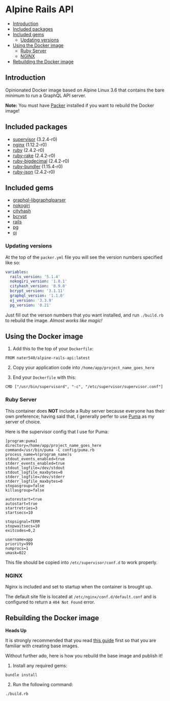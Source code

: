# Alpine Rails API

<!-- START doctoc generated TOC please keep comment here to allow auto update -->
<!-- DON'T EDIT THIS SECTION, INSTEAD RE-RUN doctoc TO UPDATE -->


- [Introduction](#introduction)
- [Included packages](#included-packages)
- [Included gems](#included-gems)
  - [Updating versions](#updating-versions)
- [Using the Docker image](#using-the-docker-image)
  - [Ruby Server](#ruby-server)
  - [NGINX](#nginx)
- [Rebuilding the Docker image](#rebuilding-the-docker-image)

<!-- END doctoc generated TOC please keep comment here to allow auto update -->

## Introduction

Opinionated Docker image based on Alpine Linux 3.6 that contains the bare minimum to run a GraphQL API server.

**Note:** You must have [Packer](https://www.packer.io) installed if you want to rebuild the Docker image!

## Included packages

- [supervisor](https://pkgs.alpinelinux.org/package/v3.6/main/s390x/supervisor) (3.2.4-r0)
- [nginx](https://pkgs.alpinelinux.org/package/v3.6/main/s390x/nginx) (1.12.2-r0)
- [ruby](https://pkgs.alpinelinux.org/package/v3.6/main/s390x/ruby) (2.4.2-r0)
- [ruby-rake](https://pkgs.alpinelinux.org/package/v3.6/main/s390x/ruby-rake) (2.4.2-r0)
- [ruby-bigdecimal](https://pkgs.alpinelinux.org/package/v3.6/main/s390x/ruby-bigdecimal) (2.4.2-r0)
- [ruby-bundler](https://pkgs.alpinelinux.org/package/edge/main/ppc64le/ruby-bundler) (1.15.4-r0)
- [ruby-json](https://pkgs.alpinelinux.org/package/v3.6/main/s390x/ruby-json) (2.4.2-r0)

## Included gems

- [graphql-libgraphqlparser](https://rubygems.org/gems/graphql-libgraphqlparser)
- [nokogiri](https://rubygems.org/gems/nokogiri)
- [cityhash](https://rubygems.org/gems/cityhash)
- [bcrypt](https://rubygems.org/gems/bcrypt)
- [rails](https://rubygems.org/gems/rails)
- [pg](https://rubygems.org/gems/pg)
- [oj](https://rubygems.org/gems/oj)

### Updating versions

At the top of the `packer.yml` file you will see the version numbers specified like so:

```yaml
variables:
  rails_version: '5.1.4'
  nokogiri_version: '1.8.1'
  cityhash_version: '0.9.0'
  bcrypt_version: '3.1.11'
  graphql_version: '1.1.0'
  oj_version: '3.3.9'
  pg_version: '0.21'
```

Just fill out the verson numbers that you want installed, and run `./build.rb` to rebuild the image. _Almost works like magic!_

## Using the Docker image

1) Add this to the top of your `Dockerfile`:

```
FROM nater540/alpine-rails-api:latest
```

2) Copy your application code into `/home/app/project_name_goes_here`

3) End your `Dockerfile` with this:

```
CMD ["/usr/bin/supervisord", "-c", "/etc/supervisor/supervisor.conf"]
```

### Ruby Server

This container does **NOT** include a Ruby server because everyone has their own preference; having said that, I generally perfer to use [Puma](https://rubygems.org/gems/puma) as my server of choice.

Here is the supervisor config that I use for Puma:

```
[program:puma]
directory=/home/app/project_name_goes_here
command=/usr/bin/puma -C config/puma.rb
process_name=%(program_name)s
stdout_events_enabled=true
stderr_events_enabled=true
stdout_logfile=/dev/stdout
stdout_logfile_maxbytes=0
stderr_logfile=/dev/stderr
stderr_logfile_maxbytes=0
stopasgroup=false
killasgroup=false

autorestart=true
autostart=true
startretries=3
startsecs=10

stopsignal=TERM
stopwaitsecs=10
exitcodes=0,2

username=app
priority=999
numprocs=1
umask=022
```

This file should be copied into `/etc/supervisor/conf.d` to work properly.

### NGINX

Nginx is included and set to startup when the container is brought up.

The default site file is located at `/etc/nginx/conf.d/default.conf` and is configured to return a `404 Not Found` error.

## Rebuilding the Docker image

**Heads Up**

It is strongly recommended that you read [this guide](https://docs.docker.com/engine/userguide/eng-image/baseimages/ "Create a base image") first so that you are familiar with creating base images.

Without further ado, here is how you rebuild the base image and publish it!

1) Install any required gems:
```shell
bundle install
```

2) Run the following command:

```shell
./build.rb
```
